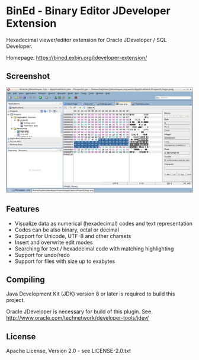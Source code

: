 BinEd - Binary Editor JDeveloper Extension
==========================================

Hexadecimal viewer/editor extension for Oracle JDeveloper / SQL Developer.

Homepage: https://bined.exbin.org/jdeveloper-extension/  

Screenshot
----------

![BinEd-Editor Screenshot](images/jdeveloper-screenshot.png?raw=true)

Features
--------

 - Visualize data as numerical (hexadecimal) codes and text representation
 - Codes can be also binary, octal or decimal
 - Support for Unicode, UTF-8 and other charsets
 - Insert and overwrite edit modes
 - Searching for text / hexadecimal code with matching highlighting
 - Support for undo/redo
 - Support for files with size up to exabytes

Compiling
---------

Java Development Kit (JDK) version 8 or later is required to build this project.

Oracle JDeveloper is necessary for build of this plugin. See. http://www.oracle.com/technetwork/developer-tools/jdev/  

License
-------

Apache License, Version 2.0 - see LICENSE-2.0.txt
